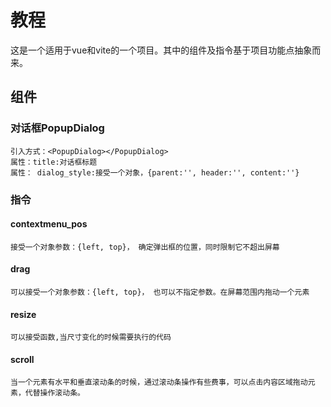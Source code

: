 # 教程

这是一个适用于vue和vite的一个项目。其中的组件及指令基于项目功能点抽象而来。

## 组件

### 对话框PopupDialog
```textmate
引入方式：<PopupDialog></PopupDialog>
属性：title:对话框标题
属性： dialog_style:接受一个对象，{parent:'', header:'', content:''}
```

### 指令
#### contextmenu_pos
```textmate
接受一个对象参数：{left, top}， 确定弹出框的位置，同时限制它不超出屏幕
```
#### drag
```textmate
可以接受一个对象参数：{left, top}， 也可以不指定参数。在屏幕范围内拖动一个元素
```
#### resize
```textmate
可以接受函数,当尺寸变化的时候需要执行的代码
```
#### scroll
```textmate
当一个元素有水平和垂直滚动条的时候，通过滚动条操作有些费事，可以点击内容区域拖动元素，代替操作滚动条。
```
